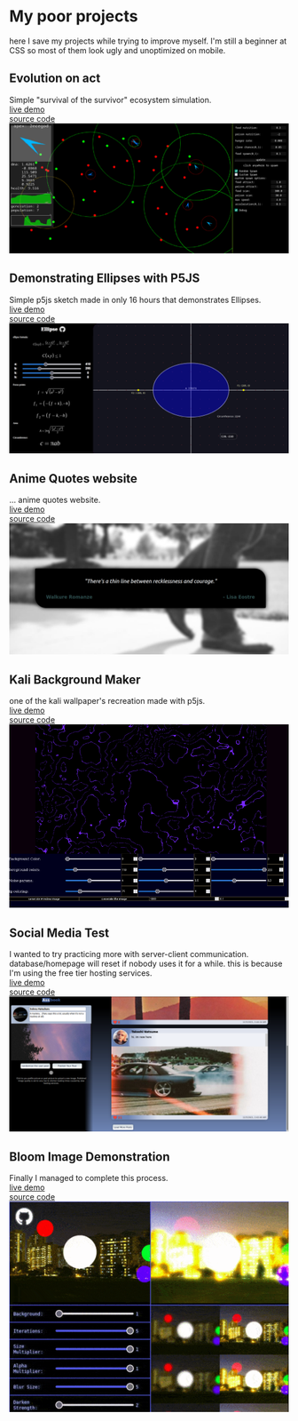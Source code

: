 # My poor projects  
here I save my projects while trying to improve myself. I'm still a beginner at CSS so most of them look ugly and unoptimized on mobile.

## Evolution on act
Simple "survival of the survivor" ecosystem simulation.\
[live demo](https://clod44.github.io/evolutionary-steering/)\
[source code](https://github.com/clod44/evolutionary-steering)
![evolution steering screenshot](/docs/assets/evolutionSteeringScreenshot.png)


## Demonstrating Ellipses with P5JS
Simple p5js sketch made in only 16 hours that demonstrates Ellipses.\
[live demo](https://clod44.github.io/p5js-ellipse-visualization/)\
[source code](https://github.com/clod44/p5js-ellipse-visualization)\
![p5js ellipses website screenshot](/docs/assets/p5jsEllipsesWebsite.png)

## Anime Quotes website  
... anime quotes website.\
[live demo](https://clod44.github.io/html-anime-quotest-test)\
[source code](https://github.com/clod44/html-anime-quotest-test)\
![anime quotes website screenshot](/docs/assets/htmlAnimeQuotesTestScreenshot.png)

## Kali Background Maker
one of the kali wallpaper's recreation made with p5js. \
[live demo](https://clod44.github.io/kali-wallpaper-maker/)\
[source code](https://github.com/clod44/kali-wallpaper-maker)\
![kali wallpaper maker screenshot](/docs/assets/kaliWallpaperMakerScreenShot.png)

## Social Media Test
I wanted to try practicing more with server-client communication. database/homepage will reset if nobody uses it for a while. this is because I'm using the free tier hosting services.\
[live demo](https://social-network-test2.herokuapp.com/)\
[source code](https://github.com/clod44/Social-Media-Test)\
![social media test website screenshot](/docs/assets/socialMediaTestScreenShot.png)

## Bloom Image Demonstration
Finally I managed to complete this process.\
[live demo](https://clod44.github.io/image-bloom-demonstration/)\
[source code](https://github.com/clod44/image-bloom-demonstration)\
![bloom image demonstration gif](/docs/assets/imageBloomDemonstrationGif.gif)







